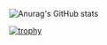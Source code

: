
<!---
[![GitHub Streak](https://github-readme-streak-stats.herokuapp.com?user=OliverBadger&theme=blood-dark&border_radius=7&card_width=1080&card_height=300&background=282C35)](https://git.io/streak-stats)
--->


![Anurag's GitHub stats](https://github-readme-stats.vercel.app/api?username=OliverBadger&show_icons=true&theme=onedark&card_width=735)


[![trophy](https://github-profile-trophy.vercel.app/?username=OliverBadger&theme=onedark&row=2&column=4&margin-w=98&margin-h=15)](https://github.com/ryo-ma/github-profile-trophy)

<!---
OliverBadger/OliverBadger is a ✨ special ✨ repository because its `README.md` (this file) appears on your GitHub profile.
You can click the Preview link to take a look at your changes.
--->
